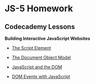 # JS-5 Homework

## Codecademy Lessons

**Building Interactive JavaScript Websites**

* [The Script Element](https://www.codecademy.com/courses/build-interactive-websites/lessons/script-element/exercises/script-element-intro)

* [The Document Object Model](https://www.codecademy.com/courses/build-interactive-websites/lessons/intro-dom/resume)

* [JavaScript and the DOM](https://www.codecademy.com/courses/build-interactive-websites/lessons/javascript-dom/resume)

* [DOM Events with JavaScript](https://www.codecademy.com/courses/build-interactive-websites/lessons/dom-events/resume)
